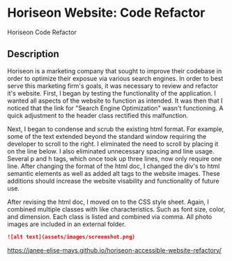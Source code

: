 # Horiseon Website: Code Refactor
Horiseon Code Refactor 

## Description 

Horiseon is a marketing company that sought to improve their codebase in order to optimize their exposue via various search engines. In order to best serve this marketing firm's goals, it was necessary to review and refactor it's website. First, I began by testing the functionality of the application. I wanted all aspects of the website to function as intended. It was then that I noticed that the link for "Search Engine Optimization" wasn't functioning. A quick adjustment to the header class rectified this malfunction.

Next, I began to condense and scrub the existing html format. For example, some of the text extended beyond the standard window requiring the developer to scroll to the right. I eliminated the need to scroll by placing it on the line below. I also eliminated unnecessary spacing and line usage. Several p and h tags, which once took up three lines, now only require one line. After changing the format of the html doc, I changed the div's to html semantic elements as well as added alt tags to the website images. These additions should increase the website visability and functionality of future use. 

After revising the html doc, I moved on to the CSS style sheet. Again, I combined multiple classes with like characteristics. Such as font size, color, and dimension. Each class is listed and combined via comma. All photo images are included in an external folder.
```md
![alt text](assets/images/screenshot.png)
```

https://janee-elise-mays.github.io/horiseon-accessible-website-refactory/
